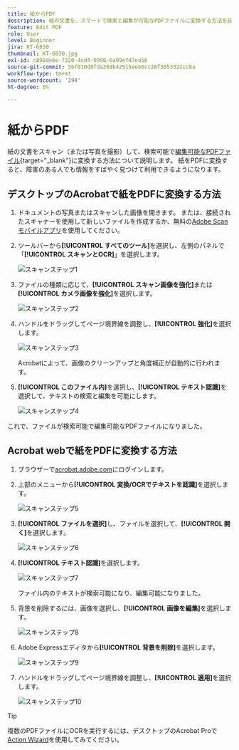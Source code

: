```yaml
---
title: 紙からPDF
description: 紙の文書を、スマートで検索と編集が可能なPDFファイルに変換する方法を説明します
feature: Edit PDF
role: User
level: Beginner
jira: KT-6830
thumbnail: KT-6830.jpg
exl-id: c898de6e-7320-4cd4-9998-6a99efd7ea56
source-git-commit: 5bf010d8fda369b42515eeb0cc26f3853322cc8a
workflow-type: tm+mt
source-wordcount: '294'
ht-degree: 0%

---
```


# 紙からPDF

紙の文書をスキャン（または写真を撮影）して、検索可能で[編集可能なPDFファイル](https://www.adobe.com/jp/acrobat/online/pdf-editor.html){target="_blank"}に変換する方法について説明します。 紙をPDFに変換すると、障害のある人でも情報をすばやく見つけて利用できるようになります。

## デスクトップのAcrobatで紙をPDFに変換する方法

1. ドキュメントの写真またはスキャンした画像を開きます。 または、接続されたスキャナーを使用して新しいファイルを作成するか、無料の[Adobe Scanモバイルアプリ](https://adobescan.app.link/GpBqG8Bkoeb)を使用してください。

1. ツールバーから&#x200B;**[!UICONTROL すべてのツール]**&#x200B;を選択し、左側のパネルで「**[!UICONTROL スキャンとOCR]**」を選択します。

   ![スキャンステップ1](../assets/Scan_1.png)

1. ファイルの種類に応じて、**[!UICONTROL スキャン画像を強化]**&#x200B;または&#x200B;**[!UICONTROL カメラ画像を強化]**&#x200B;を選択します。

   ![スキャンステップ2](../assets/Scan_2.png)

1. ハンドルをドラッグしてページ境界線を調整し、**[!UICONTROL 強化]**&#x200B;を選択します。

   ![スキャンステップ3](../assets/Scan_3.png)

   Acrobatによって、画像のクリーンアップと角度補正が自動的に行われます。

1. **[!UICONTROL このファイル内]**&#x200B;を選択し、**[!UICONTROL テキスト認識]**&#x200B;を選択して、テキストの検索と編集を可能にします。

   ![スキャンステップ4](../assets/Scan_4.png)

これで、ファイルが検索可能で編集可能なPDFファイルになりました。

## Acrobat webで紙をPDFに変換する方法

1. ブラウザーで[acrobat.adobe.com](https://acrobat.adobe.com/)にログインします。

1. 上部のメニューから&#x200B;**[!UICONTROL 変換/OCRでテキストを認識]**&#x200B;を選択します。

   ![スキャンステップ5](../assets/Scan_5.png)

1. **[!UICONTROL ファイルを選択]**&#x200B;し、ファイルを選択して、**[!UICONTROL 開く]**&#x200B;を選択します。

   ![スキャンステップ6](../assets/Scan_6.png)

1. **[!UICONTROL テキスト認識]**&#x200B;を選択します。

   ![スキャンステップ7](../assets/Scan_7.png)

   ファイル内のテキストが検索可能になり、編集可能になりました。

1. 背景を削除するには、画像を選択し、**[!UICONTROL 画像を編集]**&#x200B;を選択します。

   ![スキャンステップ8](../assets/Scan_8.png)

1. Adobe Expressエディタから&#x200B;**[!UICONTROL 背景を削除]**&#x200B;を選択します。

   ![スキャンステップ9](../assets/Scan_9.png)

1. ハンドルをドラッグしてページ境界線を調整し、**[!UICONTROL 適用]**&#x200B;を選択します。

   ![スキャンステップ10](../assets/Scan_10.png)


>[!TIP]
>
>複数のPDFファイルにOCRを実行するには、デスクトップのAcrobat Proで[Action Wizard](../advanced-tasks/action.md)を使用してみてください。